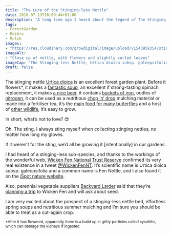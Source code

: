 ```yaml
---
title: "The Lure of the Stinging-less Nettle"
date: 2018-07-13T16:09:44+01:00
description: "A long time ago I heard about the legend of The Stinging-less Netlle, a fabled plant with all of the nitrogen-rich, low-maintenance and nutritional benefits of the stinging nettle without any of the stinging."
tags: 
- ForestGarden
- Edible
- Mulch
images: 
- "https://res.cloudinary.com/growdigital/image/upload/v1543959354/stingingless-nettle-43399566341.jpg"
imageAlt: 
- "Close up of nettle, with flowers and slightly curled leaves"
imageCap: "The Stinging-less Nettle, Urtica dioica subsp. galeopsifolia, photo by Wicken Fen National Trust Reserve"
draft: false
---
```


The stinging nettle [Urtica dioica](https://pfaf.org/user/plant.aspx?latinname=Urtica+dioica) is an excellent forest garden plant. Before it flowers*, it makes a [fantastic soup](https://www.forestgarden.wales/blog/nettle-soup/), an excellent if strong-tasting spinach replacement, it makes [a nice beer](https://www.theguardian.com/lifeandstyle/wordofmouth/2011/may/18/homebrew-from-the-hedgerow), it contains [buckets of iron](https://en.wikipedia.org/wiki/Urtica_dioica#Food), oodles of [nitrogen](https://www.gardenersworld.com/how-to/maintain-the-garden/how-to-make-a-nettle-feed/), it can be used as a nutritious [chop ‘n’ drop](https://www.gardenmyths.com/composting-the-cut-and-drop-method/) mulching material or made into a fertiliser tea, it’s the [main food for many butterflies](https://en.wikipedia.org/wiki/Urtica_dioica#Ecology) and a host of [other wildlife](https://www.wildlifetrusts.org/wildlife-explorer/wildflowers/stinging-nettle), it’s easy to grow.

In short, what’s not to love? 😍

Oh. The sting. I always sting myself when collecting stinging nettles, no matter how long my gloves.

If it weren’t for the sting, we’d all be growing it [intentionally] in our gardens.

I had heard of a stinging-less sub-species, and thanks to the workings of the wonderful web, [Wicken Fen National Trust Reserve](https://www.nationaltrust.org.uk/wicken-fen-nature-reserve) confirmed its very real existence in a tweet [@WickenFenNT](https://mobile.twitter.com/WickenFenNT/status/1015335041692585984). It’s scientific name is Urtica dioica subsp. galeopsifolia and a common name is Fen Nettle, and I also found it on the [iSpot nature website](https://www.ispotnature.org/communities/uk-and-ireland/view/observation/541738/wicken-fen-4).

Also, perennial vegetable suppliers [Backyard Larder](https://backyardlarder.co.uk) said that they’re [planning a trip](https://mobile.twitter.com/BackyardLarder/status/1017793141003423744) to Wicken Fen and will ask about seed. 

I am very excited about the prospect of a stinging-less nettle bed, effortless spring soups and nutritious summer mulching and I’m sure you should be able to treat as a cut-again crop.

<small>*After it has flowered, apparently there is a build up in gritty particles called cysoliths, which can damage the kidneys if ingested.</small>
